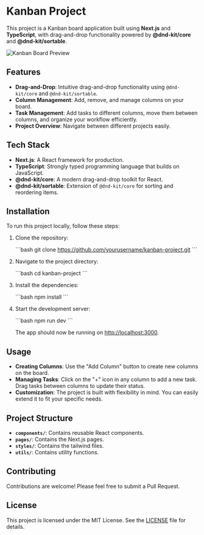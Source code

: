 # Kanban Project

This project is a Kanban board application built using **Next.js** and **TypeScript**, with drag-and-drop functionality powered by **@dnd-kit/core** and **@dnd-kit/sortable**.

![Kanban Board Preview](https://path-to-image.png)

## Features

- **Drag-and-Drop**: Intuitive drag-and-drop functionality using `@dnd-kit/core` and `@dnd-kit/sortable`.
- **Column Management**: Add, remove, and manage columns on your board.
- **Task Management**: Add tasks to different columns, move them between columns, and organize your workflow efficiently.
- **Project Overview**: Navigate between different projects easily.

## Tech Stack

- **Next.js**: A React framework for production.
- **TypeScript**: Strongly typed programming language that builds on JavaScript.
- **@dnd-kit/core**: A modern drag-and-drop toolkit for React.
- **@dnd-kit/sortable**: Extension of `@dnd-kit/core` for sorting and reordering items.

## Installation

To run this project locally, follow these steps:

1. Clone the repository:

   \`\`\`bash
   git clone https://github.com/yourusername/kanban-project.git
   \`\`\`

2. Navigate to the project directory:

   \`\`\`bash
   cd kanban-project
   \`\`\`

3. Install the dependencies:

   \`\`\`bash
   npm install
   \`\`\`

4. Start the development server:

   \`\`\`bash
   npm run dev
   \`\`\`

   The app should now be running on [http://localhost:3000](http://localhost:3000).

## Usage

- **Creating Columns**: Use the "Add Column" button to create new columns on the board.
- **Managing Tasks**: Click on the "+" icon in any column to add a new task. Drag tasks between columns to update their status.
- **Customization**: The project is built with flexibility in mind. You can easily extend it to fit your specific needs.

## Project Structure

- **`components/`**: Contains reusable React components.
- **`pages/`**: Contains the Next.js pages.
- **`styles/`**: Contains the tailwind files.
- **`utils/`**: Contains utility functions.

## Contributing

Contributions are welcome! Please feel free to submit a Pull Request.

## License

This project is licensed under the MIT License. See the [LICENSE](LICENSE) file for details.
